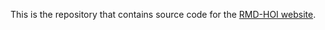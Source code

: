 
This is the repository that contains source code for the [RMD-HOI website](https://rmd-hoi.github.io/).

